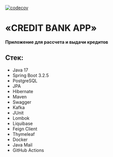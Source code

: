 [![codecov](https://codecov.io/gh/RimmaAgabekova/credit-bank-app/branch/develop/graph/badge.svg?token=5D7UXC14UC)](https://codecov.io/gh/RimmaAgabekova/credit-bank-app)

# «CREDIT BANK APP»

**Приложение для рассчета и выдачи кредитов**

## Стек:

- Java 17
- Spring Boot 3.2.5
- PostgreSQL
- JPA
- Hibernate
- Maven
- Swagger
- Kafka
- JUnit
- Lombok
- Liquibase
- Feign Client
- Thymeleaf
- Docker
- Java Mail
- GitHub Actions
